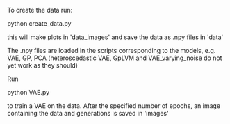 

To create the data run:

python create_data.py

this will make plots in 'data_images' and save the data as .npy files in 'data'

The .npy files are loaded in the scripts corresponding to the models, e.g. VAE, GP, PCA
(heteroscedastic VAE, GpLVM  and VAE_varying_noise do not yet work as they should)




Run 

python VAE.py 

to train a VAE on the data. 
After the specified number of epochs, an image containing the data and generations is saved in 'images'